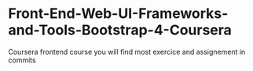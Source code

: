 # Front-End-Web-UI-Frameworks-and-Tools-Bootstrap-4-Coursera
Coursera frontend  course 
 you will find most exercice and assignement in commits 
